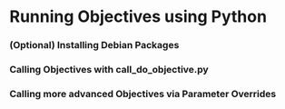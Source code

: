 # Running Objectives using Python

### (Optional) Installing Debian Packages

### Calling Objectives with call_do_objective.py

### Calling more advanced Objectives via Parameter Overrides

